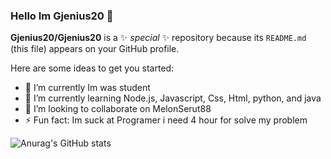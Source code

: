 ### Hello Im Gjenius20 👋


**Gjenius20/Gjenius20** is a ✨ _special_ ✨ repository because its `README.md` (this file) appears on your GitHub profile.

Here are some ideas to get you started:

- 🔭 I’m currently Im was student
- 🌱 I’m currently learning Node.js, Javascript, Css, Html, python, and java
- 👯 I’m looking to collaborate on MelonSerut88
- ⚡ Fun fact: Im suck at Programer i need 4 hour for solve my problem

![Anurag's GitHub stats](https://github-readme-stats.vercel.app/api?username=Gjenius20&show_icons=true&theme=radical)
